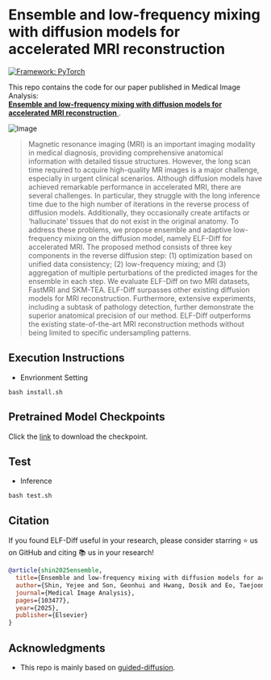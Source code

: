 # Ensemble and low-frequency mixing with diffusion models for accelerated MRI reconstruction



[![Framework: PyTorch](https://img.shields.io/badge/Framework-PyTorch-orange.svg)](https://pytorch.org/) 

This repo contains the code for our paper published in Medical Image Analysis:  
<a href="https://doi.org/10.1016/j.media.2025.103477"> **Ensemble and low-frequency mixing with diffusion models for accelerated MRI reconstruction**  </a>.


![Image](https://github.com/user-attachments/assets/08f51efb-7f35-4464-8185-dad3ae43015f)

> Magnetic resonance imaging (MRI) is an important imaging modality in medical diagnosis, providing comprehensive anatomical information with detailed tissue structures. However, the long scan time required to acquire high-quality MR images is a major challenge, especially in urgent clinical scenarios. Although diffusion models have achieved remarkable performance in accelerated MRI, there are several challenges. In particular, they struggle with the long inference time due to the high number of iterations in the reverse process of diffusion models. Additionally, they occasionally create artifacts or ‘hallucinate’ tissues that do not exist in the original anatomy. To address these problems, we propose ensemble and adaptive low-frequency mixing on the diffusion model, namely ELF-Diff for accelerated MRI. The proposed method consists of three key components in the reverse diffusion step: (1) optimization based on unified data consistency; (2) low-frequency mixing; and (3) aggregation of multiple perturbations of the predicted images for the ensemble in each step. We evaluate ELF-Diff on two MRI datasets, FastMRI and SKM-TEA. ELF-Diff surpasses other existing diffusion models for MRI reconstruction. Furthermore, extensive experiments, including a subtask of pathology detection, further demonstrate the superior anatomical precision of our method. ELF-Diff outperforms the existing state-of-the-art MRI reconstruction methods without being limited to specific undersampling patterns.


## Execution Instructions
- Envrionment Setting

```
bash install.sh
```
  

## Pretrained Model Checkpoints
Click the [link](https://drive.google.com/file/d/14HWKjk8VOZ6HGPZ1PB7mIBcbQKSBAQJ4/view?usp=sharing) to download the checkpoint.

## Test
- Inference

```
bash test.sh
```
## Citation

If you found ELF-Diff useful in your research, please consider starring ⭐ us on GitHub and citing 📚 us in your research!

```bibtex
@article{shin2025ensemble,
  title={Ensemble and low-frequency mixing with diffusion models for accelerated MRI reconstruction},
  author={Shin, Yejee and Son, Geonhui and Hwang, Dosik and Eo, Taejoon},
  journal={Medical Image Analysis},
  pages={103477},
  year={2025},
  publisher={Elsevier}
}
```


## Acknowledgments

* This repo is mainly based on [guided-diffusion](https://github.com/openai/guided-diffusion).
